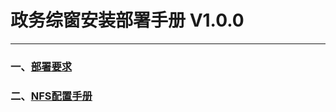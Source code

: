 # 政务综窗安装部署手册  V1.0.0


----

### 一、[部署要求](https://github.com/SplendorAnLin/zwzc/blob/main/%E9%83%A8%E7%BD%B2%E8%A6%81%E6%B1%82.md)

### 二、[NFS配置手册](https://github.com/SplendorAnLin/zwzc/blob/main/NFS%20%E9%85%8D%E7%BD%AE%E6%89%8B%E5%86%8C.md)
